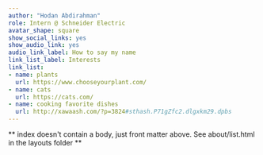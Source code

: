 ```yaml
---
author: "Hodan Abdirahman"
role: Intern @ Schneider Electric
avatar_shape: square
show_social_links: yes
show_audio_link: yes
audio_link_label: How to say my name
link_list_label: Interests
link_list:
- name: plants
  url: https://www.chooseyourplant.com/
- name: cats
  url: https://cats.com/
- name: cooking favorite dishes
  url: http://xawaash.com/?p=3824#sthash.P71gZfc2.dlgxkm29.dpbs
---
```


** index doesn't contain a body, just front matter above.
See about/list.html in the layouts folder **
